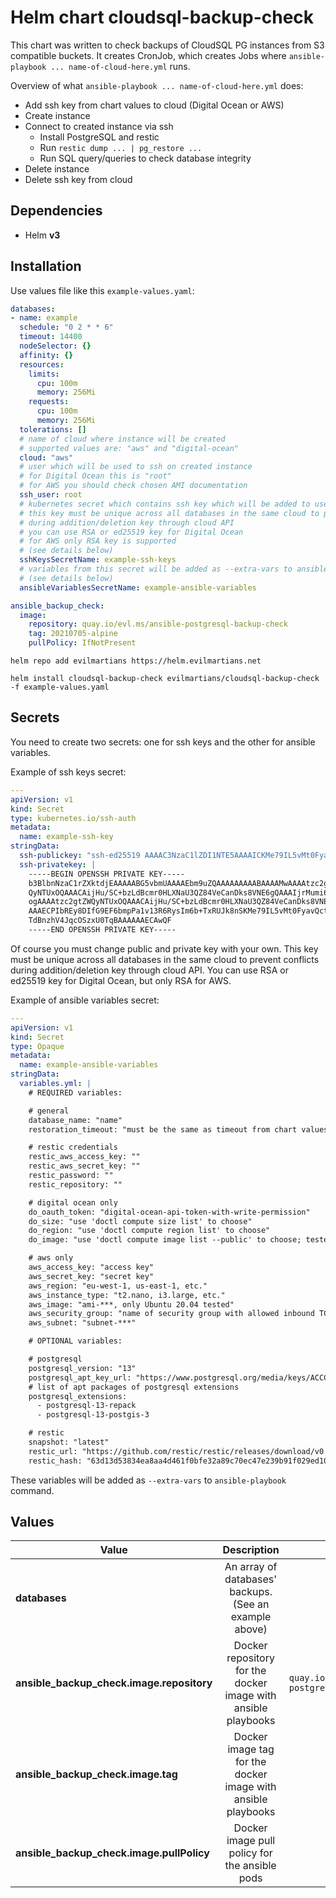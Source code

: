 # Helm chart cloudsql-backup-check

This chart was written to check backups of CloudSQL PG instances from S3 compatible buckets.
It creates CronJob, which creates Jobs where `ansible-playbook ... name-of-cloud-here.yml` runs.

Overview of what `ansible-playbook ... name-of-cloud-here.yml` does:
- Add ssh key from chart values to cloud (Digital Ocean or AWS)
- Create instance
- Connect to created instance via ssh
	- Install PostgreSQL and restic
	- Run `restic dump ... | pg_restore ...`
	- Run SQL query/queries to check database integrity
- Delete instance
- Delete ssh key from cloud

## Dependencies

* Helm **v3**

## Installation

Use values file like this `example-values.yaml`:

```yaml
databases:
- name: example
  schedule: "0 2 * * 6"
  timeout: 14400
  nodeSelector: {}
  affinity: {}
  resources:
    limits:
      cpu: 100m
      memory: 256Mi
    requests:
      cpu: 100m
      memory: 256Mi
  tolerations: []
  # name of cloud where instance will be created
  # supported values are: "aws" and "digital-ocean"
  cloud: "aws"
  # user which will be used to ssh on created instance
  # for Digital Ocean this is "root"
  # for AWS you should check chosen AMI documentation
  ssh_user: root
  # kubernetes secret which contains ssh key which will be added to user on created instance (change it!)
  # this key must be unique across all databases in the same cloud to prevent conficts
  # during addition/deletion key through cloud API
  # you can use RSA or ed25519 key for Digital Ocean
  # for AWS only RSA key is supported
  # (see details below)
  sshKeysSecretName: example-ssh-keys
  # variables from this secret will be added as --extra-vars to ansible-playbook
  # (see details below)
  ansibleVariablesSecretName: example-ansible-variables

ansible_backup_check:
  image:
    repository: quay.io/evl.ms/ansible-postgresql-backup-check
    tag: 20210705-alpine
    pullPolicy: IfNotPresent
```

```shell
helm repo add evilmartians https://helm.evilmartians.net

helm install cloudsql-backup-check evilmartians/cloudsql-backup-check -f example-values.yaml
```

## Secrets

You need to create two secrets: one for ssh keys and the other for ansible variables.

Example of ssh keys secret:

```yaml
---
apiVersion: v1
kind: Secret
type: kubernetes.io/ssh-auth
metadata:
  name: example-ssh-key
stringData:
  ssh-publickey: "ssh-ed25519 AAAAC3NzaC1lZDI1NTE5AAAAICKMe79IL5vMt0FyavQctc1pTdBnzhV4JqcOSzxU0TqB"
  ssh-privatekey: |
    -----BEGIN OPENSSH PRIVATE KEY-----
    b3BlbnNzaC1rZXktdjEAAAAABG5vbmUAAAAEbm9uZQAAAAAAAAABAAAAMwAAAAtzc2gtZW
    QyNTUxOQAAACAijHu/SC+bzLdBcmr0HLXNaU3QZ84VeCanDks8VNE6gQAAAIjrMumi6zLp
    ogAAAAtzc2gtZWQyNTUxOQAAACAijHu/SC+bzLdBcmr0HLXNaU3QZ84VeCanDks8VNE6gQ
    AAAECPIbREy8DIfG9EF6bmpPa1v13R6RysIm6b+TxRUJk8nSKMe79IL5vMt0FyavQctc1p
    TdBnzhV4JqcOSzxU0TqBAAAAAAECAwQF
    -----END OPENSSH PRIVATE KEY-----
```

Of course you must change public and private key with your own. This key must be unique across all databases in the same cloud to prevent conflicts during addition/deletion key through cloud API. You can use RSA or ed25519 key for Digital Ocean, but only RSA for AWS.

Example of ansible variables secret:

```yaml
---
apiVersion: v1
kind: Secret
type: Opaque
metadata:
  name: example-ansible-variables
stringData:
  variables.yml: |
    # REQUIRED variables:

    # general
    database_name: "name"
    restoration_timeout: "must be the same as timeout from chart values"

    # restic credentials
    restic_aws_access_key: ""
    restic_aws_secret_key: ""
    restic_password: ""
    restic_repository: ""

    # digital ocean only
    do_oauth_token: "digital-ocean-api-token-with-write-permission"
    do_size: "use 'doctl compute size list' to choose"
    do_region: "use 'doctl compute region list' to choose"
    do_image: "use 'doctl compute image list --public' to choose; tested only with Ubuntu 20.04"

    # aws only
    aws_access_key: "access key"
    aws_secret_key: "secret key"
    aws_region: "eu-west-1, us-east-1, etc."
    aws_instance_type: "t2.nano, i3.large, etc."
    aws_image: "ami-***, only Ubuntu 20.04 tested"
    aws_security_group: "name of security group with allowed inbound TCP traffic on port 22"
    aws_subnet: "subnet-***"

    # OPTIONAL variables:

    # postgresql
    postgresql_version: "13"
    postgresql_apt_key_url: "https://www.postgresql.org/media/keys/ACCC4CF8.asc"
    # list of apt packages of postgresql extensions
    postgresql_extensions:
      - postgresql-13-repack
      - postgresql-13-postgis-3

    # restic
    snapshot: "latest"
    restic_url: "https://github.com/restic/restic/releases/download/v0.12.0/restic_0.12.0_linux_amd64.bz2"
    restic_hash: "63d13d53834ea8aa4d461f0bfe32a89c70ec47e239b91f029ed10bd88b8f4b80"
```

These variables will be added as `--extra-vars` to `ansible-playbook` command.

## Values

| Value | Description | Default |
|-------|:-----------:|--------:|
|**databases**|An array of databases' backups. (See an example above)||
|**ansible\_backup\_check.image.repository**|Docker repository for the docker image with ansible playbooks|`quay.io/evl.ms/ansible-postgresql-backup-check`|
|**ansible\_backup\_check.image.tag**|Docker image tag for the docker image with ansible playbooks|`20210705-alpine`|
|**ansible\_backup\_check.image.pullPolicy**|Docker image pull policy for the ansible pods|`IfNotPresent`|
